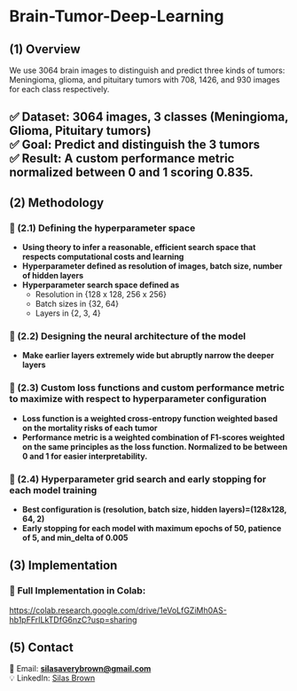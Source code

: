 # Brain-Tumor-Deep-Learning

## (1) Overview  

We use 3064 brain images to distinguish and predict three kinds of tumors: Meningioma, glioma, and pituitary tumors with 708, 1426, and 930 images for each class respectively. 

✅ **Dataset:** 3064 images, 3 classes (Meningioma, Glioma, Pituitary tumors)   
✅ **Goal:** Predict and distinguish the 3 tumors  
✅ **Result:** A custom performance metric normalized between 0 and 1 scoring 0.835.
---

## (2) Methodology  
### 🔹 (2.1) Defining the hyperparameter space
  - **Using theory to infer a reasonable, efficient search space that respects computational costs and learning**
  - **Hyperparameter defined as resolution of images, batch size, number of hidden layers**
  - **Hyperparameter search space defined as**
      - Resolution in {128 x 128, 256 x 256}
      - Batch sizes in {32, 64}
      - Layers in {2, 3, 4}
 ### 🔹 (2.2) Designing the neural architecture of the model
   - **Make earlier layers extremely wide but abruptly narrow the deeper layers**
 ### 🔹 (2.3) Custom loss functions and custom performance metric to maximize with respect to hyperparameter configuration
 
   - **Loss function is a weighted cross-entropy function weighted based on the mortality risks of each tumor**
   - **Performance metric is a weighted combination of F1-scores weighted on the same principles as the loss function. Normalized to be between 0 and 1 for easier interpretability.**
 ### 🔹 (2.4) Hyperparameter grid search and early stopping for each model training
   - **Best configuration is (resolution, batch size, hidden layers)=(128x128, 64, 2)**
   - **Early stopping for each model with maximum epochs of 50, patience of 5, and min_delta of 0.005**

## (3) Implementation  

### **🔗 Full Implementation in Colab:**  
https://colab.research.google.com/drive/1eVoLfGZiMh0AS-hb1pFFrILkTDfG6nzC?usp=sharing
## (5) Contact  
📧 Email: **silasaverybrown@gmail.com**  
💡 LinkedIn: [Silas Brown](https://www.linkedin.com/in/silas-brown/) 



